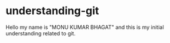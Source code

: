 # understanding-git

Hello my name is "MONU KUMAR BHAGAT" and this is my initial understanding related to git.

